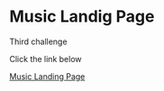 # Music Landig Page

Third challenge

Click the link below

[Music Landing Page](https://music-landingpage-diego.netlify.app/)
